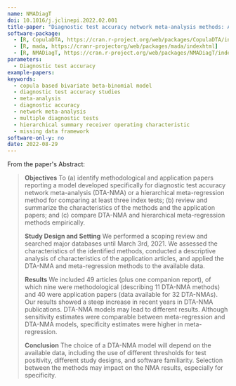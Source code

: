 ```yaml
---
name: NMADiagT
doi: 10.1016/j.jclinepi.2022.02.001
title-paper: "Diagnostic test accuracy network meta-analysis methods: A scoping review and empirical assessment"
software-package:
  - [R, CopulaDTA, https://cran.r-project.org/web/packages/CopulaDTA/index.html ]
  - [R, mada, https://cranr-projectorg/web/packages/mada/indexhtml]
  - [R, NMADiagT, https://cran.r-project.org/web/packages/NMADiagT/index.html]
parameters:
  - Diagnostic test accuracy
example-papers:  
keywords:
  - copula based bivariate beta-binomial model
  - diagnostic test accuracy studies
  - meta-analysis
  - diagnostic accuracy
  - network meta-analysis
  - multiple diagnostic tests
  - hierarchical summary receiver operating characteristic
  - missing data framework
software-onl-y: no
date: 2022-08-29
---
```


From the paper's Abstract:

> **Objectives**
To (a) identify methodological and application papers reporting a model developed specifically for diagnostic test accuracy network meta-analysis (DTA-NMA) or a hierarchical meta-regression method for comparing at least three index tests; (b) review and summarize the characteristics of the methods and the application papers; and (c) compare DTA-NMA and hierarchical meta-regression methods empirically.
>
> **Study Design and Setting**
We performed a scoping review and searched major databases until March 3rd, 2021. We assessed the characteristics of the identified methods, conducted a descriptive analysis of characteristics of the application articles, and applied the DTA-NMA and meta-regression methods to the available data.
>
> **Results**
We included 49 articles (plus one companion report), of which nine were methodological (describing 11 DTA-NMA methods) and 40 were application papers (data available for 32 DTA-NMAs). Our results showed a steep increase in recent years in DTA-NMA publications. DTA-NMA models may lead to different results. Although sensitivity estimates were comparable between meta-regression and DTA-NMA models, specificity estimates were higher in meta-regression.
>
> **Conclusion**
The choice of a DTA-NMA model will depend on the available data, including the use of different thresholds for test positivity, different study designs, and software familiarity. Selection between the methods may impact on the NMA results, especially for specificity.


